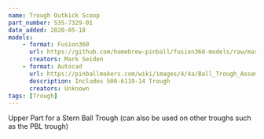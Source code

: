 ```yaml
---
name: Trough Outkick Scoop
part_number: 535-7329-01
date_added: 2020-05-18
models:
    - format: Fusion360
      url: https://github.com/homebrew-pinball/fusion360-models/raw/master/assemblies/Trough%20Outkick%20Scoop%20535-7329-01.f3d
      creators: Mark Seiden
    - format: Autocad
      url: https://pinballmakers.com/wiki/images/4/4a/Ball_Trough_Assembly_4_Ball_500-6119-14_Enter_Exit_Scoop_535-7329-01.dwg
      description: Includes 500-6119-14 Trough
      creators: Unknown
tags: [Trough]
---
```

Upper Part for a Stern Ball Trough (can also be used on other troughs such as the PBL trough)
